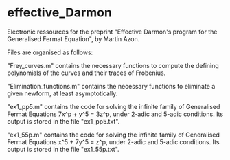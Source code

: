 # effective_Darmon

Electronic ressources for the preprint "Effective Darmon's program for the Generalised Fermat Equation", by Martin Azon.

Files are organised as follows:

"Frey_curves.m" contains the necessary functions to compute the defining polynomials of the curves and their traces of Frobenius.

"Elimination_functions.m" contains the necessary functions to eliminate a given newform, at least asymptotically. 

"ex1_pp5.m" contains the code for solving the infinite family of Generalised Fermat Equations 7x^p + y^5 = 3z^p, under 2-adic and 5-adic conditions. Its output is stored in the file "ex1_pp5.txt".

"ex1_55p.m" contains the code for solving the infinite family of Generalised Fermat Equations x^5 + 7y^5 = z^p, under 2-adic and 5-adic conditions. Its output is stored in the file "ex1_55p.txt".